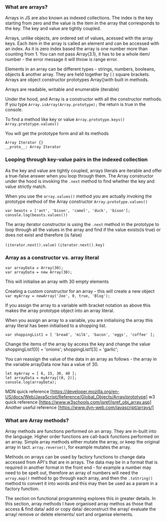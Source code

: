 ### What are arrays?

Arrays in JS are also known as indexed collections. The index is the key starting from zero and the value is the item in the array that corresponds to the key. The key and value are tightly coupled.

Arrays, unlike objects, are ordered set of values, acessed with the array keys. Each item  in the array is called an element and can be accessed with an index. As it is zero index based the array is one number more than counting from 1. You can not pass Array(3.1), it has to be a whole item/ number - the error message it will throw is range error.

Elements in an array can be different types - strings, numbers, booleans, objects & another array. They are held together by ```[]``` square brackets. Arrays are object constructor prototypes Array()with built in methods. 

Arrays are readable, writable and enumerable (iterable) 

Under the hood, and Array is a constructor with all the constructor methods. If you type ```Array.isArray(Array.prototype);``` the return is true in the console.

To find a method like key or value
```Array.prototype.keys()```
```Array.prototype.values()```

You will get the prototype form and all its methods

```
Array Iterator {}
__proto__: Array Iterator
```

### Looping through key-value pairs in the indexed collection

As the key and value are tightly coupled, arrays literals are iterable and offer a true-false answer when you loop through them. The Array constructor under the hood is invoking the ```.next``` method to find whether the key and value strictly match.

When you use the ```array.values()``` method you are actually invoking the prototype method of the Array constructor ```Array.prototype.values()```

```
var beasts = ['ant', 'bison', 'camel', 'duck', 'bison'];
console.log(beasts.values())
```
The array iterator constructor is using the ```.next``` method in the prototype to loop through all the values in the array and find if the value exists(is true) or does not exist and therefore (is false)

```(iterator.next().value)```
```(iterator.next().key)```

### Array as a constructor vs. array literal

```
var arrayData = Array(30);
var arrayData = new Array(30);
```
This  will initialise an array with 30 empty elements

Creating a custom constructor for an array - this will create a new object
```var myArray = newArray('Joe', 0, true, 'Blog');```

If you assign the array to a variable with bracket notation as above this makes the array prototype object into an array literal.

When you assign an array to a variable, you are initialising the array this array literal has been initialised to a shopping list.

```
var shoppingList1 = [ 'bread', 'milk', 'bacon', 'eggs', 'coffee' ];
```
Change the items of the array by access the key and change the value
shoppingList1[0] = 'onions';
shoppingList1[3] = 'garlic';

You can reassign the value of the data in an array as follows - the array in the variable arrayData now has a value of 30.

```
let myArray = [ 6, 15, 30, 40 ];
let arrayData = myArray[(0, 2)];
console.log(arrayData);
```
MDN quick reference [https://developer.mozilla.org/en-US/docs/Web/JavaScript/Reference/Global_Objects/Array/prototype]
w3 quick reference [https://www.w3schools.com/jsref/jsref_obj_array.asp]
Another useful reference [https://www.dyn-web.com/javascript/arrays/]

### What are Array methods?

Array methods are functions performed on an array. They are in-built into the language. Higher order functions are call-back functions performed on an array. Simple array methods either mutate the array, or keep the original array in tact. ```array.reverse()```, for example mutates the array.

Methods on arrays can be used by factory functions to change data accessed from API's that are in arrays. The data may be in a format that is required in another format in the front end - for example a number may need to be spelt out, therefore an array of numbers will need the ```array.map()``` method to go through each array, and then the ```.toString()``` method to convert it into words and this may then be used as a param in a factory function.

The section on functional programming explores this in greater details. In this section, array methods I have organised array methos as those that access & find data/ add or copy data/ deconstruct the array/ evaluate the array/ remove or delete elements/ sort and organise elements.
